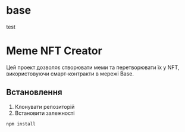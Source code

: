 # base
test
# Meme NFT Creator

Цей проект дозволяє створювати меми та перетворювати їх у NFT, використовуючи смарт-контракти в мережі Base.

## Встановлення

1. Клонувати репозиторій
2. Встановити залежності

```bash
npm install
